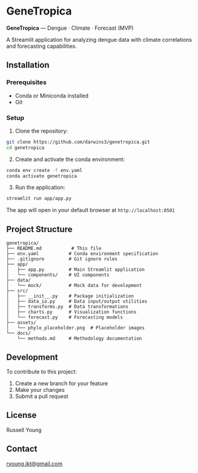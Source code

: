 # GeneTropica

**GeneTropica** — Dengue · Climate · Forecast (MVP)

A Streamlit application for analyzing dengue data with climate correlations and forecasting capabilities.

## Installation

### Prerequisites
- Conda or Miniconda installed
- Git

### Setup

1. Clone the repository:
```bash
git clone https://github.com/darwins3/genetropica.git
cd genetropica
```

2. Create and activate the conda environment:
```bash
conda env create -f env.yaml
conda activate genetropica
```

3. Run the application:
```bash
streamlit run app/app.py
```

The app will open in your default browser at `http://localhost:8501`

## Project Structure

```
genetropica/
├── README.md           # This file
├── env.yaml           # Conda environment specification
├── .gitignore         # Git ignore rules
├── app/
│   ├── app.py         # Main Streamlit application
│   └── components/    # UI components
├── data/
│   └── mock/          # Mock data for development
├── src/
│   ├── __init__.py    # Package initialization
│   ├── data_io.py     # Data input/output utilities
│   ├── transforms.py  # Data transformations
│   ├── charts.py      # Visualization functions
│   └── forecast.py    # Forecasting models
├── assets/
│   └── phylo_placeholder.png  # Placeholder images
└── docs/
    └── methods.md     # Methodology documentation
```

## Development

To contribute to this project:
1. Create a new branch for your feature
2. Make your changes
3. Submit a pull request

## License

Russell Young

## Contact

ryoung.jkt@gmail.com